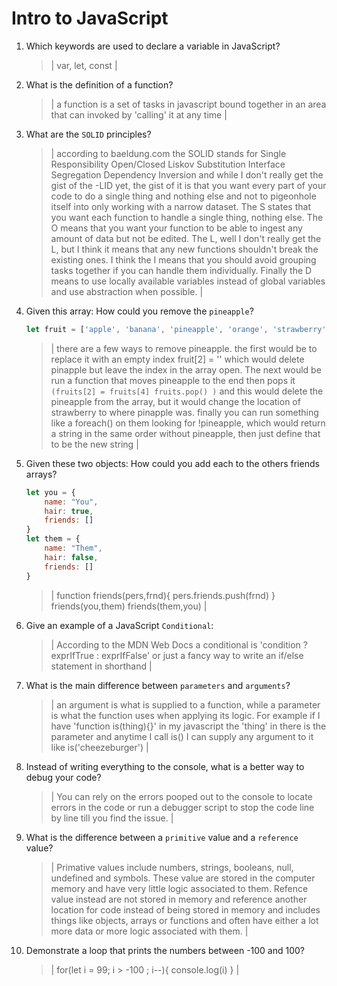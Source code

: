 # Intro to JavaScript
01. Which keywords are used to declare a variable in JavaScript?

    > | var, let, const |

02. What is the definition of a function?

    > | a function is a set of tasks in javascript bound together in an area that can invoked by 'calling' it at any time |

03. What are the `SOLID` principles?

    > | according to baeldung.com the SOLID stands for 
    Single Responsibility
    Open/Closed
    Liskov Substitution
    Interface Segregation
    Dependency Inversion
    and while I don't really get the gist of the -LID yet, the gist of it is that you want every part of your code to do a single thing and nothing else and not to pigeonhole itself into only working with a narrow dataset. The S states that you want each function to handle a single thing, nothing else. The O means that you want your function to be able to ingest any amount of data but not be edited. The L, well I don't really get the L, but I think it means that any new functions shouldn't break the existing ones. I think the I means that you should avoid grouping tasks together if you can handle them individually. Finally the D means to use locally available variables instead of global variables and use abstraction when possible.
|

04. Given this array: How could you remove the `pineapple`?

    ```js
    let fruit = ['apple', 'banana', 'pineapple', 'orange', 'strawberry']
    ```

    > | there are a few ways to remove pineapple. the first would be to replace it with an empty index fruit[2] = ''  which would delete pinapple but leave the index in the array open. The next would be run a function that moves pineapple to the end then pops it ```(fruits[2] = fruits[4] fruits.pop() )``` and this would delete the pineapple from the array, but it would change the location of strawberry to where pinapple was. finally you can run something like a foreach() on them looking for !pineapple, which would return a string in the same order without pineapple, then just define that to be the new string |

05. Given these two objects: How could you add each to the others friends arrays?

    ```js
    let you = {
        name: "You",
        hair: true,
        friends: []
    }
    let them = {
        name: "Them",
        hair: false,
        friends: []
    }
    ```

    > | function friends(pers,frnd){
        pers.friends.push(frnd)
    } 
    friends(you,them)
    friends(them,you)
    |

06. Give an example of a JavaScript `Conditional`:

    > | According to the MDN Web Docs a conditional is 'condition ? exprIfTrue : exprIfFalse' or just a fancy way to write an if/else statement in shorthand |

07. What is the main difference between `parameters` and `arguments`?

    > | an argument is what is supplied to a function, while a parameter is what the function uses when applying its logic. For example if I have 'function is(thing){}' in my javascript the 'thing' in there is the parameter and anytime I call is() I can supply any argument to it like is('cheezeburger') |

08. Instead of writing everything to the console, what is a better way to debug your code?

    > | You can rely on the errors pooped out to the console to locate errors in the code or run a debugger script to stop the code line by line till you find the issue. |

09. What is the difference between a `primitive` value and a `reference` value?

    > | Primative values include numbers, strings, booleans, null, undefined and symbols. These value are stored in the computer memory and have very little logic associated to them. Refence value instead are not stored in memory and reference another location for code instead of being stored in memory and includes things like objects, arrays or functions and often have either a lot more data or more logic associated with them. |

10. Demonstrate a loop that prints the numbers between -100 and 100?

    > | for(let i = 99; i > -100 ; i--){
        console.log(i)
    } |
